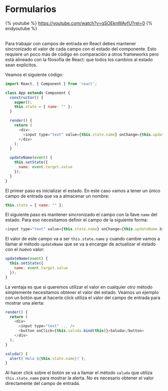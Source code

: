 # Formularios

{% youtube %} https://youtube.com/watch?v=gSOEknWAvfU?rel=0 {% endyoutube %}

<br>
Para trabajar con campos de entrada en React debes mantener sincronizado el valor de cada campo con el estado del componente. Esto requiere un poco más de código en comparación a otros frameworks pero está alineado con la filosofía de React: que todos los cambios al estado sean explícitos.

Veamos el siguiente código:

```js
import React, { Component } from 'react';

class App extends Component {
  constructor() {
    super();
    this.state = { name: "" };
  }

  render() {
    return (
      <div>
        <input type="text" value={this.state.name} onChange={this.updateName.bind(this)} />
      </div>
    );
  }

  updateName(event) {
    this.setState({
      name: event.target.value
    });
  }
}
```

El primer paso es inicializar el estado. En este caso vamos a tener un único campo de entrada que va a almacenar un nombre:

```js
this.state = { name: "" };
```

El siguiente paso es mantener sincronizado el campo con la llave `name` del estado. Para eso necesitamos definir el campo de la siguiente forma:

```js
<input type="text" value={this.state.name} onChange={this.updateName.bind(this)} />
```

El valor de este campo va a ser `this.state.name` y cuando cambie vamos a llamar al método `updateName` que se va a encargar de actualizar el estado con el nuevo valor:

```js
updateName(event) {
  this.setState({
    name: event.target.value
  });
}
```

La ventaja es que si queremos utilizar el valor en cualquier otro método simplemente necesitamos obtener el valor del estado. Veamos un ejemplo con un botón que al hacerle click utiliza el valor del campo de entrada para mostrar una alerta:

```js
render() {
  return (
    <div>
      <input type="text" ... />
      <button onClick={this.saluda.bind(this)}>Saluda</button>
    </div>
  );
}

saluda() {
  alert(`Hola ${this.state.name}!`);
}
```

Al hacer click sobre el botón se va a llamar el método `saluda` que utiliza `this.state.name` para mostrar la alerta. No es necesario obtener el valor directamente del campo de entrada.
